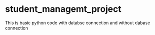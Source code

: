 # student_managemt_project
This is basic python code with databse connection and without dabase connection
